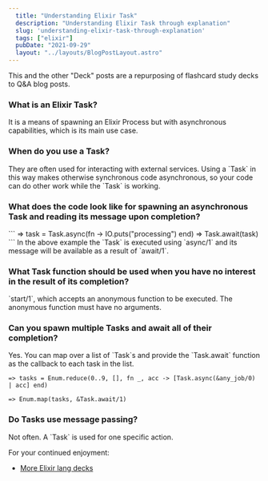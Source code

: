 ```yaml
---
  title: "Understanding Elixir Task"
  description: "Understanding Elixir Task through explanation"
  slug: 'understanding-elixir-task-through-explanation'
  tags: ["elixir"]
  pubDate: "2021-09-29"
  layout: "../layouts/BlogPostLayout.astro"
---
```


This and the other "Deck" posts are a repurposing of flashcard study decks to Q&A blog posts. 

<h3>What is an Elixir Task?</h3>
It is a means of spawning an Elixir Process but with asynchronous capabilities, which is its main use case.


<h3>When do you use a Task?</h3>
They are often used for interacting with external services. Using a `Task` in this way makes otherwise synchronous code asynchronous, so your code can do other work while the `Task` is working.


<h3>What does the code look like for spawning an asynchronous Task and reading its message upon completion?</h3>
```
=> task = Task.async(fn -> IO.puts("processing") end) 
=> Task.await(task)
``` 
In the above example the `Task` is executed using `async/1` and its message will be available as a result of `await/1`.


<h3>What Task function should be used when you have no interest in the result of its completion?</h3>
`start/1`, which accepts an anonymous function to be executed. The anonymous function must have no arguments.


<h3>Can you spawn multiple Tasks and await all of their completion?</h3>
Yes. You can map over a list of `Task`s and provide the `Task.await` function as the callback to each task in the list.

```
=> tasks = Enum.reduce(0..9, [], fn _, acc -> [Task.async(&any_job/0) | acc] end) 

=> Enum.map(tasks, &Task.await/1)
```

<h3>Do Tasks use message passing?</h3>
Not often. A `Task` is used for one specific action.

For your continued enjoyment:
- [More Elixir lang decks](https://tinytechtuts.com/tags/elixir-deck)
